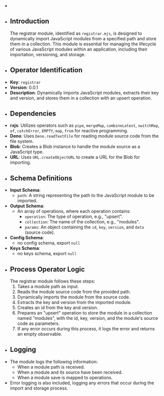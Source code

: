-
- ## Introduction
  The registrar module, identified as `registrar.mjs`, is designed to dynamically import JavaScript modules from a specified path and store them in a collection. This module is essential for managing the lifecycle of various JavaScript modules within an application, including their importation, versioning, and storage.
- ## Operator Identification
- **Key**: `registrar`
- **Version**: 0.0.1
- **Description**: Dynamically imports JavaScript modules, extracts their key and version, and stores them in a collection with an upsert operation.
- ## Dependencies
- **rxjs**: Utilizes operators such as `pipe`, `mergeMap`, `combineLatest`, `switchMap`, `of`, `catchError`, `EMPTY`, `map`, `from` for reactive programming.
- **Deno**: Uses `Deno.readTextFile` for reading module source code from the file system.
- **Blob**: Creates a Blob instance to handle the module source as a JavaScript type.
- **URL**: Uses `URL.createObjectURL` to create a URL for the Blob for importing.
- ## Schema Definitions
- **Input Schema**:
	- `path`: A string representing the path to the JavaScript module to be imported.
- **Output Schema**:
	- An array of operations, where each operation contains:
		- `operation`: The type of operation, e.g., "upsert".
		- `collection`: The name of the collection, e.g., "modules".
		- `params`: An object containing the `id`, `key`, `version`, and `data` (source code).
- **Config Schema**:
	- no config schema, export `null`
- **Keys Schema**:
	- no keys schema, export `null`
- ## Process Operator Logic
  The registrar module follows these steps:
  1. Takes a module path as input.
  2. Reads the module source code from the provided path.
  3. Dynamically imports the module from the source code.
  4. Extracts the key and version from the imported module.
  5. Creates an id from the key and version.
  6. Prepares an "upsert" operation to store the module in a collection named "modules", with the id, key, version, and the module's source code as parameters.
  7. If any error occurs during this process, it logs the error and returns an empty observable.
- ## Logging
- The module logs the following information:
	- When a module path is received.
	- When a module and its source have been received.
	- When a module save is mapped to operations.
- Error logging is also included, logging any errors that occur during the import and storage process.